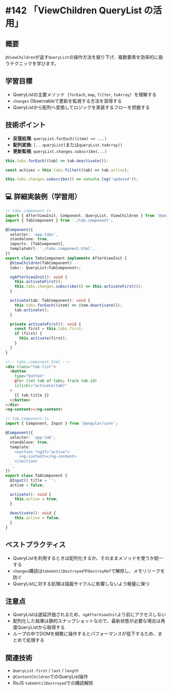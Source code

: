 # #142 「ViewChildren QueryList の活用」

## 概要
`@ViewChildren`が返す`QueryList`の操作方法を掘り下げ、複数要素を効率的に扱うテクニックを学びます。

## 学習目標
- QueryListの主要メソッド（`forEach`, `map`, `filter`, `toArray`）を理解する
- `changes` Observableで更新を監視する方法を習得する
- QueryListから配列へ変換してロジックを実装するフローを把握する

## 技術ポイント
- **反復処理**: `queryList.forEach((item) => ...)`
- **配列変換**: `[...queryList]`または`queryList.toArray()`
- **更新監視**: `queryList.changes.subscribe(...)`

```typescript
this.tabs.forEach((tab) => tab.deactivate());
```

```typescript
const actives = this.tabs.filter((tab) => tab.active);
```

```typescript
this.tabs.changes.subscribe(() => console.log('updated'));
```

## 💻 詳細実装例（学習用）
```typescript
// tabs.component.ts
import { AfterViewInit, Component, QueryList, ViewChildren } from '@angular/core';
import { TabComponent } from './tab.component';

@Component({
  selector: 'app-tabs',
  standalone: true,
  imports: [TabComponent],
  templateUrl: './tabs.component.html',
})
export class TabsComponent implements AfterViewInit {
  @ViewChildren(TabComponent)
  tabs!: QueryList<TabComponent>;

  ngAfterViewInit(): void {
    this.activateFirst();
    this.tabs.changes.subscribe(() => this.activateFirst());
  }

  activate(tab: TabComponent): void {
    this.tabs.forEach((item) => item.deactivate());
    tab.activate();
  }

  private activateFirst(): void {
    const first = this.tabs.first;
    if (first) {
      this.activate(first);
    }
  }
}
```

```html
<!-- tabs.component.html -->
<div class="tab-list">
  <button
    type="button"
    @for (let tab of tabs; track tab.id)
    (click)="activate(tab)"
  >
    {{ tab.title }}
  </button>
</div>
<ng-content></ng-content>
```

```typescript
// tab.component.ts
import { Component, Input } from '@angular/core';

@Component({
  selector: 'app-tab',
  standalone: true,
  template: `
    <section *ngIf="active">
      <ng-content></ng-content>
    </section>
  `,
})
export class TabComponent {
  @Input() title = '';
  active = false;

  activate(): void {
    this.active = true;
  }

  deactivate(): void {
    this.active = false;
  }
}
```

## ベストプラクティス
- QueryListを利用するときは配列化するか、そのままメソッドを使うか統一する
- `changes`購読は`takeUntilDestroyed`や`DestroyRef`で解除し、メモリリークを防ぐ
- QueryListに対する処理は描画サイクルに影響しないよう軽量に保つ

## 注意点
- QueryListは遅延評価されるため、`ngAfterViewInit`より前にアクセスしない
- 配列化した結果は静的スナップショットなので、最新状態が必要な場合は再度QueryListから取得する
- ループの中でDOMを頻繁に操作するとパフォーマンスが低下するため、まとめて処理する

## 関連技術
- `QueryList.first` / `last` / `length`
- `@ContentChildren`でのQueryList操作
- RxJS `takeUntilDestroyed`での購読解除
